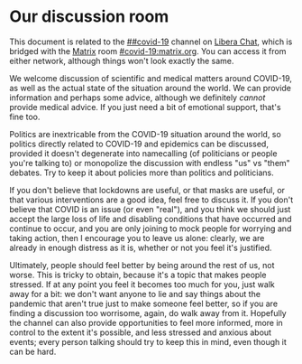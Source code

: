 
# Our discussion room

This document is related to the [##covid-19](https://web.libera.chat/##covid-19) channel on [Libera Chat](https://libera.chat), which is bridged with the [Matrix](https://matrix.org) room [#covid-19:matrix.org](https://matrix.to/#/!jIkxpZVHbomQzbUTua:matrix.org?via=matrix.org). You can access it from either network, although things won't look exactly the same.

We welcome discussion of scientific and medical matters around COVID-19, as well as the actual state of the situation around the world. We can provide information and perhaps some advice, although we definitely *cannot* provide medical advice. If you just need a bit of emotional support, that's fine too.

Politics are inextricable from the COVID-19 situation around the world, so politics directly related to COVID-19 and epidemics can be discussed, provided it doesn't degenerate into namecalling (of politicians or people you're talking to) or monopolize the discussion with endless "us" vs "them" debates. Try to keep it about policies more than politics and politicians.

If you don't believe that lockdowns are useful, or that masks are useful, or that various interventions are a good idea, feel free to discuss it. If you don't believe that COVID is an issue (or even "real"), and you think we should just accept the large loss of life and disabling conditions that have occurred and continue to occur, and you are only joining to mock people for worrying and taking action, then I encourage you to leave us alone: clearly, we are already in enough distress as it is, whether or not you feel it's justified.

Ultimately, people should feel better by being around the rest of us, not worse. This is tricky to obtain, because it's a topic that makes people stressed. If at any point you feel it becomes too much for you, just walk away for a bit: we don't want anyone to lie and say things about the pandemic that aren't true just to make someone feel better, so if you are finding a discussion too worrisome, again, do walk away from it. Hopefully the channel can also provide opportunities to feel more informed, more in control to the extent it's possible, and less stressed and anxious about events; every person talking should try to keep this in mind, even though it can be hard.
